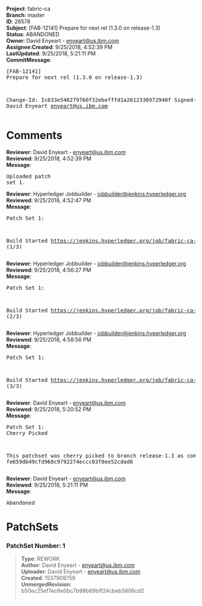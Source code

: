 <strong>Project</strong>: fabric-ca</br><strong>Branch</strong>: master<br><strong>ID</strong>: 26578<br><strong>Subject</strong>: [FAB-12141] Prepare for next rel (1.3.0 on release-1.3)<br><strong>Status</strong>: ABANDONED<br><strong>Owner</strong>: David Enyeart - enyeart@us.ibm.com<br><strong>Assignee</strong>:<strong>Created</strong>: 9/25/2018, 4:52:39 PM<br><strong>LastUpdated</strong>: 9/25/2018, 5:21:11 PM<br><strong>CommitMessage</strong>:<br><pre>[FAB-12141] Prepare for next rel (1.3.0 on release-1.3)

Change-Id: Ic633e546279760f32ebefffd1a2612330972940f
Signed-off-by: David Enyeart <enyeart@us.ibm.com>
</pre><h1>Comments</h1><strong>Reviewer</strong>: David Enyeart - enyeart@us.ibm.com<br><strong>Reviewed</strong>: 9/25/2018, 4:52:39 PM<br><strong>Message</strong>: <pre>Uploaded patch set 1.</pre><strong>Reviewer</strong>: Hyperledger Jobbuilder - jobbuilder@jenkins.hyperledger.org<br><strong>Reviewed</strong>: 9/25/2018, 4:52:47 PM<br><strong>Message</strong>: <pre>Patch Set 1:

Build Started https://jenkins.hyperledger.org/job/fabric-ca-verify-s390x/3450/ (1/3)</pre><strong>Reviewer</strong>: Hyperledger Jobbuilder - jobbuilder@jenkins.hyperledger.org<br><strong>Reviewed</strong>: 9/25/2018, 4:56:27 PM<br><strong>Message</strong>: <pre>Patch Set 1:

Build Started https://jenkins.hyperledger.org/job/fabric-ca-verify-end-2-end-x86_64/748/ (2/3)</pre><strong>Reviewer</strong>: Hyperledger Jobbuilder - jobbuilder@jenkins.hyperledger.org<br><strong>Reviewed</strong>: 9/25/2018, 4:58:56 PM<br><strong>Message</strong>: <pre>Patch Set 1:

Build Started https://jenkins.hyperledger.org/job/fabric-ca-verify-x86_64/3352/ (3/3)</pre><strong>Reviewer</strong>: David Enyeart - enyeart@us.ibm.com<br><strong>Reviewed</strong>: 9/25/2018, 5:20:52 PM<br><strong>Message</strong>: <pre>Patch Set 1: Cherry Picked

This patchset was cherry picked to branch release-1.3 as commit fe659db49cfd968c9792274eccc03f8ee52cdad6</pre><strong>Reviewer</strong>: David Enyeart - enyeart@us.ibm.com<br><strong>Reviewed</strong>: 9/25/2018, 5:21:11 PM<br><strong>Message</strong>: <pre>Abandoned</pre><h1>PatchSets</h1><h3>PatchSet Number: 1</h3><blockquote><strong>Type</strong>: REWORK<br><strong>Author</strong>: David Enyeart - enyeart@us.ibm.com<br><strong>Uploader</strong>: David Enyeart - enyeart@us.ibm.com<br><strong>Created</strong>: 1537908759<br><strong>UnmergedRevision</strong>: b50ec25ef7ec6e0bc7b98b69b1f24cbeb5806cd2<br><br></blockquote>